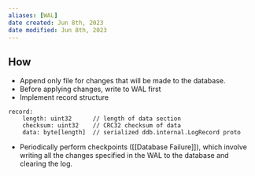 ```yaml
---
aliases: [WAL]
date created: Jun 8th, 2023
date modified: Jun 8th, 2023
---
```


## How
- Append only file for changes that will be made to the database.
- Before applying changes, write to WAL first
- Implement record structure

```
record:
	length: uint32      // length of data section
	checksum: uint32    // CRC32 checksum of data
	data: byte[length]  // serialized ddb.internal.LogRecord proto
```

- Periodically perform checkpoints ([[Database Failure]]), which involve writing all the changes specified in the WAL to the database and clearing the log.